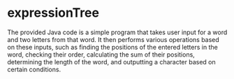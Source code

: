 # expressionTree
The provided Java code is a simple program that takes user input for a word and two letters from that word. It then performs various operations based on these inputs, such as finding the positions of the entered letters in the word, checking their order, calculating the sum of their positions, determining the length of the word, and outputting a character based on certain conditions.

